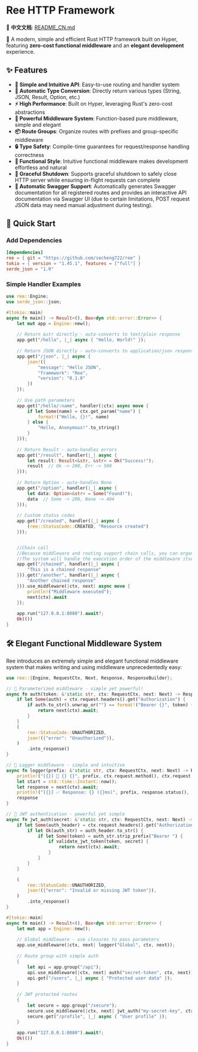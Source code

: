 # Ree HTTP Framework

📖 **中文文档**: [README_CN.md](README_CN.md)

🚀 A modern, simple and efficient Rust HTTP framework built on Hyper, featuring **zero-cost functional middleware** and an **elegant development** experience.

## ✨ Features

- **🎯 Simple and Intuitive API**: Easy-to-use routing and handler system
- **🔄 Automatic Type Conversion**: Directly return various types (String, JSON, Result, Option, etc.)
- **⚡ High Performance**: Built on Hyper, leveraging Rust's zero-cost abstractions
- **🧩 Powerful Middleware System**: Function-based pure middleware, simple and elegant
- **📦 Route Groups**: Organize routes with prefixes and group-specific middleware
- **🔒 Type Safety**: Compile-time guarantees for request/response handling correctness
- **🔗 Functional Style**: Intuitive functional middleware makes development effortless and natural
- **🛑 Graceful Shutdown**: Supports graceful shutdown to safely close HTTP server while ensuring in-flight requests can complete
- **📖 Automatic Swagger Support**: Automatically generates Swagger documentation for all registered routes and provides an interactive API documentation via Swagger UI (due to certain limitations, POST request JSON data may need manual adjustment during testing).

## 🚀 Quick Start

### Add Dependencies

```toml
[dependencies]
ree = { git = "https://github.com/secheng722/ree" }
tokio = { version = "1.45.1", features = ["full"] }
serde_json = "1.0"
```

### Simple Handler Examples

```rust
use ree::Engine;
use serde_json::json;

#[tokio::main]
async fn main() -> Result<(), Box<dyn std::error::Error>> {
    let mut app = Engine::new();
    
    // Return &str directly - auto-converts to text/plain response
    app.get("/hello", |_| async { "Hello, World!" });
    
    // Return JSON directly - auto-converts to application/json response
    app.get("/json", |_| async { 
        json!({
            "message": "Hello JSON",
            "framework": "Ree",
            "version": "0.1.0"
        })
    });
    
    // Use path parameters
    app.get("/hello/:name", handler(|ctx| async move {
        if let Some(name) = ctx.get_param("name") {
            format!("Hello, {}!", name)
        } else {
            "Hello, Anonymous!".to_string()
        }
    }));
    
    // Return Result - auto-handles errors
    app.get("/result", handler(|_| async {
        let result: Result<&str, &str> = Ok("Success!");
        result  // Ok -> 200, Err -> 500
    }));
    
    // Return Option - auto-handles None
    app.get("/option", handler(|_| async {
        let data: Option<&str> = Some("Found!");
        data  // Some -> 200, None -> 404
    }));
    
    // Custom status codes
    app.get("/created", handler(|_| async {
        (ree::StatusCode::CREATED, "Resource created")
    }));


    //Chain call
    //Because middleware and routing support chain calls, you can organize your code more flexibly
    //The system will handle the execution order of the middleware itself
    app.get("/chained", handler(|_| async {
        "This is a chained response"
    })).get("/another", handler(|_| async {
        "Another chained response"
    })).use_middleware(|ctx, next| async move {
        println!("Middleware executed");
        next(ctx).await
    });
    
    app.run("127.0.0.1:8080").await?;
    Ok(())
}
```

## 🛠 Elegant Functional Middleware System

Ree introduces an extremely simple and elegant functional middleware system that makes writing and using middleware unprecedentedly easy:

```rust
use ree::{Engine, RequestCtx, Next, Response, ResponseBuilder};

// 🎯 Parameterized middleware - simple yet powerful!
async fn auth(token: &'static str, ctx: RequestCtx, next: Next) -> Response {
    if let Some(auth) = ctx.request.headers().get("Authorization") {
        if auth.to_str().unwrap_or("") == format!("Bearer {}", token) {
            return next(ctx).await;
        }
    }
    (
        ree::StatusCode::UNAUTHORIZED,
        json!({"error": "Unauthorized"}),
    )
        .into_response()
}

// 🎯 Logger middleware - simple and intuitive
async fn logger(prefix: &'static str, ctx: RequestCtx, next: Next) -> Response {
    println!("[{}] 📨 {} {}", prefix, ctx.request.method(), ctx.request.uri().path());
    let start = std::time::Instant::now();
    let response = next(ctx).await;
    println!("[{}] ✅ Response: {} ({}ms)", prefix, response.status(), start.elapsed().as_millis());
    response
}

// 🎯 JWT authentication - powerful yet simple
async fn jwt_auth(secret: &'static str, ctx: RequestCtx, next: Next) -> Response {
    if let Some(auth_header) = ctx.request.headers().get("Authorization") {
        if let Ok(auth_str) = auth_header.to_str() {
            if let Some(token) = auth_str.strip_prefix("Bearer ") {
                if validate_jwt_token(token, secret) {
                    return next(ctx).await;
                }
            }
        }
    }

    (
        ree::StatusCode::UNAUTHORIZED,
        json!({"error": "Invalid or missing JWT token"}),
    )
        .into_response()
}

#[tokio::main]
async fn main() -> Result<(), Box<dyn std::error::Error>> {
    let mut app = Engine::new();
    
    // Global middleware - use closures to pass parameters
    app.use_middleware(|ctx, next| logger("Global", ctx, next));
    
    // Route group with simple auth
    {
        let api = app.group("/api");
        api.use_middleware(|ctx, next| auth("secret-token", ctx, next));
        api.get("/users", |_| async { "Protected user data" });
    }
    
    // JWT protected routes
    {
        let secure = app.group("/secure");  
        secure.use_middleware(|ctx, next| jwt_auth("my-secret-key", ctx, next));
        secure.get("/profile", |_| async { "User profile" });
    }
    
    app.run("127.0.0.1:8080").await?;
    Ok(())
}
```